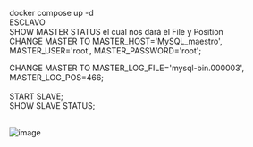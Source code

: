 docker compose up -d <br> 
ESCLAVO <br>
SHOW MASTER STATUS el cual nos dará el File y Position <br>
CHANGE MASTER TO MASTER_HOST='MySQL_maestro', MASTER_USER='root',
MASTER_PASSWORD='root'; <br>

CHANGE MASTER TO MASTER_LOG_FILE='mysql-bin.000003', MASTER_LOG_POS=466; <br>
<br>
START SLAVE;
<br>
SHOW SLAVE STATUS;

<br>![image](https://github.com/LascanoAldahir/Replicacion_Docker-compose/assets/139184732/9006fe0e-b4db-4119-b6be-f8912ddfef5f)
